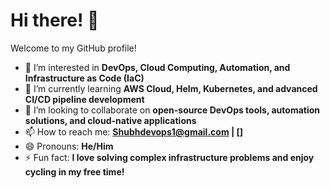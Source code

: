 
# Hi there! 👋

Welcome to my GitHub profile!

- 👀 I’m interested in **DevOps, Cloud Computing, Automation, and Infrastructure as Code (IaC)**
- 🌱 I’m currently learning **AWS Cloud, Helm, Kubernetes, and advanced CI/CD pipeline development**
- 💞️ I’m looking to collaborate on **open-source DevOps tools, automation solutions, and cloud-native applications**
- 📫 How to reach me: **Shubhdevops1@gmail.com | []**
- 😄 Pronouns: **He/Him**
- ⚡ Fun fact: **I love solving complex infrastructure problems and enjoy cycling in my free time!**
